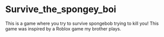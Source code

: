 # Survive_the_spongey_boi
This is a game where you try to survive spongebob trying to kill you!
This game was inspired by a Roblox game my brother plays.
